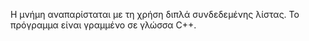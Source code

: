 Η μνήμη αναπαρίσταται με τη χρήση διπλά συνδεδεμένης λίστας. 
Το πρόγραμμα είναι γραμμένο σε γλώσσα C++.
